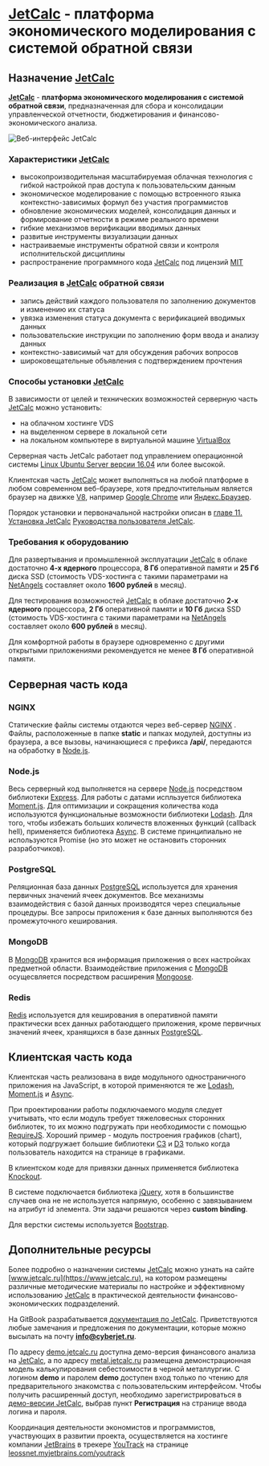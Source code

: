 # [JetCalc](https://www.jetcalc.ru) - платформа экономического моделирования с системой обратной связи

## **Назначение [JetCalc](https://www.jetcalc.ru)**

**[JetCalc](https://www.jetcalc.ru)** - **платформа экономического моделирования с системой обратной связи**, предназначенная для сбора и консолидации управленческой отчетности, бюджетирования и финансово-экономического анализа.

![Веб-интерфейс JetCalc](https://github.com/leossnet/jetcalc/raw/master/image/jetcalc_main.jpg)

### Характеристики [JetCalc](https://www.jetcalc.ru)

- высокопроизводительная масштабируемая облачная технология с гибкой настройкой прав доступа к пользовательским данным
- экономическое моделирование с помощью встроенного языка контекстно-зависимых формул без участия программистов
- обновление экономических моделей, консолидация данных и формирование отчетности в режиме реального времени
- гибкие механизмов верификации вводимых данных
- развитые инструменты визуализации данных
- настраиваемые инструменты обратной связи и контроля исполнительской дисциплины
- распространение программного кода [JetCalc](https://www.jetcalc.ru) под лицензий [MIT](https://ru.wikipedia.org/wiki/Лицензия_MIT)

### Реализация в [JetCalc](https://www.jetcalc.ru) обратной связи

- запись действий каждого пользователя по заполнению документов и изменению их статуса
- увязка изменения статуса документа с верификацией вводимых данных
- пользовательские инструкции по заполнению форм ввода и анализу данных
- контекстно-зависимый чат для обсуждения рабочих вопросов
- широковещательные объявления с подтверждением прочтения

### **Способы установки [JetCalc](https://www.jetcalc.ru)**
В зависимости от целей и технических возможностей серверную часть [JetCalc](https://www.jetcalc.ru) можно установить:

- на облачном хостинге VDS
- на выделенном сервере в локальной сети
- на локальном компьютере в виртуальной машине [VirtualBox](https://www.virtualbox.org/)

Серверная часть JetCalc работает под управлением операционной системы [Linux Ubuntu Server версии 16.04](http://releases.ubuntu.com/16.04/) или более высокой.

Клиентская часть [JetCalc](https://www.jetcalc.ru) может выполняться на любой платформе в любом современном веб-браузере, хотя предпочтительным является браузер на движке [V8](https://ru.wikipedia.org/wiki/V8_(движок_JavaScript)), например [Google Chrome](https://www.google.com/chrome/) или [Яндекс.Браузер](https://browser.yandex.ru/).

Порядок установки и первоначальной настройки описан в [главе 11. Установка JetCalc](https://leossnet.gitbook.io/jetcalc/ustanovka-sisteme-na-oblachnom-hostinge) [Руководства пользователя JetCalc](https://leossnet.gitbook.io/jetcalc/).

### **Требования к оборудованию**

Для развертывания и промышленной эксплуатации [JetCalc](https://www.jetcalc.ru) в облаке достаточно **4-х ядерного** процессора, **8 Гб** оперативной памяти и **25 Гб** диска SSD (стоимость VDS-хостинга с такими параметрами на [NetAngels](https://www.netangels.ru/) составляет около **1600 рублей** в месяц).

Для тестирования возможностей [JetCalc](https://www.jetcalc.ru) в облаке достаточно **2-х ядерного** процессора, **2 Гб** оперативной памяти и **10 Гб** диска SSD (стоимость VDS-хостинга с такими параметрами на [NetAngels](https://www.netangels.ru/) составляет около **600 рублей** в месяц). 

Для комфортной работы в браузере одновременно с другими открытыми приложениями рекомендуется не менее **8 Гб** оперативной памяти.

## **Серверная часть кода**

### NGINX

Статические файлы системы отдаются через веб-сервер [NGINX](https://nginx.ru/) . Файлы, расположенные в папке **static** и папках модулей, доступны из браузера, а все вызовы, начинающиеся с префикса **/api/**, передаются на обработку в [Node.js](https://nodejs.org/en/).

### Node.js 

Весь серверный код выполняется на сервере [Node.js](https://nodejs.org/en/) посредством библиотеки [Express](http://expressjs.com/). Для работы с датами испльзуется библиотека [Moment.js](https://momentjs.com/). Для оптимизации и сокращения количества кода используются функциональные возможности библиотеки [Lodash](https://lodash.com/). Для того, чтобы избежать больших количеств вложенных функций (callback hell), применяется библиотека [Async](https://github.com/caolan/async). В системе принципиально не используются Promise (но это может не остановить сторонних разработчиков).

### PostgreSQL

Реляционная база данных [PostgreSQL](https://www.postgresql.org/) используется для хранения первичных значений ячеек документов. Все механизмы взаимодействия с базой данных производятся через специальные процедуры. Все запросы приложения к базе данных выполняются без промежуточного кеширования. 

### MongoDB

В [MongoDB](https://www.mongodb.com/) хранится вся информация приложения о всех настройках предметной области. Взаимодействие приложения c [MongoDB](https://www.mongodb.com/) осущесвляется посредством расширения [Mongoose](http://mongoosejs.com/).

### Redis

[Redis](https://redis.io/) используется для кеширования в оперативной памяти практически всех данных работаюдщего приложения, кроме первичных значений ячеек, хранящихся в базе данных [PostgreSQL](https://www.postgresql.org/).

## **Клиентская часть кода**

Клиентская часть реализована в виде модульного одностраничного приложения на JavaScript, в которой применяются те же [Lodash](https://lodash.com/), [Moment.js](https://momentjs.com/) и [Async](https://github.com/caolan/async). 

При проектировании работы подключаемого модуля следует учитывать, что если модуль требует тяжеловесных сторонних библиотек, то их можно подгружать при необходимости с помощью [RequireJS](http://requirejs.org/). Хороший пример - модуль построения графиков (chart), который подгружает большие библиотеки [C3](https://c3js.org/) и [D3](https://d3js.org/) только когда пользователь находится на странице в графиками.

В клиентском коде для привязки данных применяется библиотека [Knockout](http://knockoutjs.com/).

В системе подключается библиотека [jQuery](https://jquery.com/), хотя в большинстве случаев она не не используется напрямую, особенно с завязыванием на атрибут id элемента. Эти задачи решаются  через **custom binding**.

Для верстки системы используется [Bootstrap](https://getbootstrap.com/).

## **Дополнительные ресурсы**

Более подробно о назначении системы [JetCalc](https://www.jetcalc.ru) можно узнать на сайте [www.jetcalc.ru](https://www.jetcalc.ru), на котором размещены различные методические материалы по настройке и эффективному использованию [JetCalc](https://www.jetcalc.ru) в практической деятельности финансово-экономических подразделений. 

На GitBook разрабатывается [документация по JetCalc](https://leossnet.gitbook.io/jetcalc/). Приветствуются любые замечания и предложения по документации, которые можно высылать на почту **info@cyberjet.ru**. 

По адресу [demo.jetcalc.ru](https://demo.jetcalc.ru) доступна демо-версия финансового анализа на [JetCalc](https://www.jetcalc.ru), а по адресу [metal.jetcalc.ru](https://metal.jetcalc.ru/) размещена демонстрационная модель калькулирования себестоимости в черной металлургии. С логином  **demo** и паролем **demo** доступен вход только по чтению для предварительного знакомства с пользовательским интерфейсом. Чтобы получить расширенный доступ, необходимо зарегистрироваться в [демо-версии JetCalc](https://demo.jetcalc.ru), выбрав пункт **Регистрация** на странице ввода логина и пароля.

Координация деятельности экономистов и программистов, участвующих в развитии проекта, осуществляется на хостинге компании [JetBrains](https://www.jetbrains.com/) в трекере [YouTrack](https://www.jetbrains.com/youtrack/) на странице [leossnet.myjetbrains.com/youtrack](https://leossnet.myjetbrains.com/youtrack/issues)
